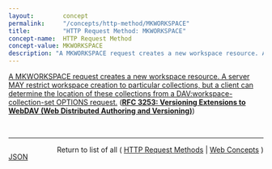 ```yaml
---
layout:        concept
permalink:     "/concepts/http-method/MKWORKSPACE"
title:         "HTTP Request Method: MKWORKSPACE"
concept-name:  HTTP Request Method
concept-value: MKWORKSPACE
description: "A MKWORKSPACE request creates a new workspace resource. A server MAY restrict workspace creation to particular collections, but a client can determine the location of these collections from a DAV:workspace-collection-set OPTIONS request."
---
```


[A MKWORKSPACE request creates a new workspace resource. A server MAY restrict workspace creation to particular collections, but a client can determine the location of these collections from a DAV:workspace-collection-set OPTIONS request.](https://datatracker.ietf.org/doc/html/rfc3253#section-6.3 "Read documentation for HTTP Request Method &#34;MKWORKSPACE&#34;") (**[RFC 3253: Versioning Extensions to WebDAV (Web Distributed Authoring and Versioning)](/specs/IETF/RFC/3253 "This document specifies a set of methods, headers, and resource types that define the WebDAV (Web Distributed Authoring and Versioning) versioning extensions to the HTTP/1.1 protocol. WebDAV versioning will minimize the complexity of clients that are capable of interoperating with a variety of versioning repository managers, to facilitate widespread deployment of applications capable of utilizing the WebDAV Versioning services. WebDAV versioning includes automatic versioning for versioning-unaware clients, version history management, workspace management, baseline management, activity management, and URL namespace versioning.")**)

<br/>
<hr/>

<p style="float : left"><a href="./MKWORKSPACE.json" title="JSON representing this particular Web Concept value">JSON</a></p>
<p style="text-align: right">Return to list of all ( <a href="../http-method/">HTTP Request Methods</a> | <a href="../">Web Concepts</a> )</p>
